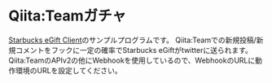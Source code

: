 # Qiita:Teamガチャ

[Starbucks eGift Client](https://github.com/cgetc/starbucks-egift-client)のサンプルプログラムです。
Qiita:Teamでの新規投稿/新規コメントをフックに一定の確率でStarbucks eGiftがtwitterに送られます。
Qiita:TeamのAPIv2の他にWebhookを使用しているので、WebhookのURLに動作環境のURLを設定してください。